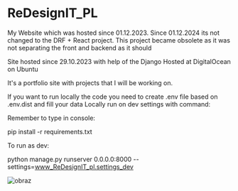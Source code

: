 # ReDesignIT_PL
My Website which was hosted since 01.12.2023.
Since 01.12.2024 its not changed to the DRF + React project. This project became obsolete as it was not separating the front and backend as it should


Site hosted since 29.10.2023 with help of the Django
Hosted at DigitalOcean on Ubuntu



It's a portfolio site with projects that I will be working on.

If you want to run locally the code you need to create .env file based on .env.dist and fill your data
Locally run on dev settings with command:

Remember to type in console: 

pip install -r requirements.txt

To run as dev:

python manage.py runserver 0.0.0.0:8000 --settings=www_ReDesignIT_pl.settings_dev


![obraz](https://github.com/Hamster-Inside/ReDesignIT_PL/assets/62399878/8c39971f-b50d-47be-8102-8a28e44f0e42)
